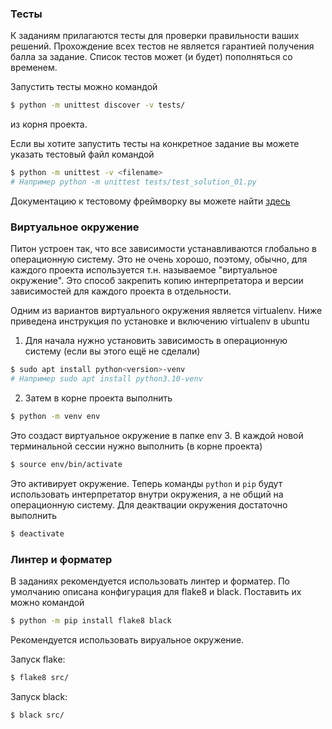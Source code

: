 ### Тесты
К заданиям прилагаются тесты для проверки правильности ваших решений.
Прохождение всех тестов не является гарантией получения балла за задание. Список тестов может (и будет) пополняться со временем.

Запустить тесты можно командой
```sh
$ python -m unittest discover -v tests/
```
из корня проекта.

Если вы хотите запустить тесты на конкретное задание вы можете указать тестовый файл командой
```sh
$ python -m unittest -v <filename>
# Например python -m unittest tests/test_solution_01.py
```
Документацию к тестовому фреймворку вы можете найти [здесь](https://docs.python.org/3/library/unittest.html)

### Виртуальное окружение
Питон устроен так, что все зависимости устанавливаются глобально в операционную систему. Это не очень хорошо, поэтому, обычно, для каждого проекта используется т.н. называемое "виртуальное окружение". Это способ закрепить копию интерпретатора и версии зависимостей для каждого проекта в отдельности.

Одним из вариантов виртуального окружения является virtualenv. Ниже приведена инструкция по установке и включению virtualenv в ubuntu

1. Для начала нужно установить зависимость в операционную систему (если вы этого ещё не сделали)
```sh
$ sudo apt install python<version>-venv
# Например sudo apt install python3.10-venv
```
2. Затем в корне проекта выполнить
```sh
$ python -m venv env
```
Это создаст виртуальное окружение в папке env
3. В каждой новой терминальной сессии нужно выполнить (в корне проекта)
```sh
$ source env/bin/activate
```
Это активирует окружение. Теперь команды `python` и `pip` будут использовать интерпретатор внутри окружения, а не общий на операционную систему.
Для деактвации окружения достаточно выполнить
```sh
$ deactivate
```

### Линтер и форматер
В заданиях рекомендуется использовать линтер и форматер. По умолчанию описана конфигурация для flake8 и black. Поставить их можно командой
```sh
$ python -m pip install flake8 black
```
Рекомендуется использовать вируальное окружение.

Запуск flake:
```sh
$ flake8 src/
```

Запуск black:
```sh
$ black src/
```
